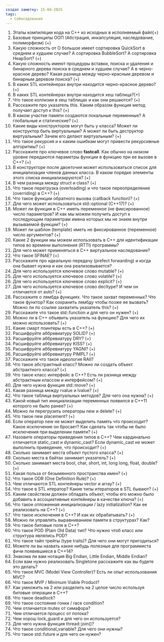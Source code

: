 ```yaml
---
создал заметку: 15-04-2025
tags:
  - Собеседования
---
```

1. Этапы компиляции кода на C++ из исходных в исполняемый файл(+)
2. Базовые принципы ООП (Абстрация, инкапсуляция, наследование, полиморфизм) (+)
3. Какую сложность от О большое имеет сортировка QuickSort в среднем и худшем случае? А сортировка BubbleSort? А сортировка HeapSort? (+)
4. Какую сложность имеют процедуры вставки, поиска и удаления и бинарного дерева поиска в среднем и худшем случае? А в черно-красное дерево? Какая разница между черно-красным деревом и бинарным деревом поиска? (+)
5. В каких STL контейнерах внутри находится черно-красное дерево?(+)
6. В каких STL контейнерах внутри находится хеш таблица?(+)
7. Что такое коллизии в хеш таблицах и как они решаются? (+)
8. Расскажите про указатель this. Каким образом функция метод получает доступ к this? (+)
9. В каком участке памяти создаются локальные переменные? А глобальные и статические? (+)
10. Какие виды конструкторов могут быть у класса? Может ли конструктор быть виртуальным? А может ли быть деструктор виртуальным? Зачем его делают виртуальным? (+)
11. Что такое рекурсия и к каким ошибкам могут привести рекурсивные алгоритмы? (+)
12. Расскажите про ключевое слово __fastcall__. Как обычно на низком уровне передаются параметры функции в функцию при ее вызове в С++? (+)
13. В конструкторе после двоеточия может использоваться список для инициализации членов данных класса. В каком порядке элементы этого списка инициализируются? (+)
14. В чем разница между struct и class? (+)
15. Что такое перегрузка (overloading) и что такое переопределение (overriding) в С++? (+)
16. Что такое функции обратного вызова (callback function)? (+)
17. Для чего может использоваться std::optional (C++17)? (+)
18. Может ли функция в С++ иметь переменное (не фиксированное) число параметров? И как мы можем получить доступ к последующим параметрам имена которых мы не знаем внутри вызываемой функции? (+)
19. Может ли шаблон (template) иметь не фиксированное (переменное) число аргументов? (+)
20. Какие 2 функции мы можем использовать в С++ для идентификации типов во времени выполнения (RTTI) программы?
21. Для чего может применяться в С++ виртуальное наследование?
22. Что такое SFINAE? (+)
23. Расскажите про идеальную передачу (prefect forwarding) и когда она бывает нужна и как она реализовывается?
24. Для чего используется ключевое слово mutable? (+)
25. Для чего используется ключевое слово volatile? (+)
26. Для чего используется ключевое слово explicit? (+)
27. Для чего используется ключевое слово decltype? И чем он отличается от auto? (+)
28. Расскажите о лямбда функциях. Что такое захват переменных? Что такое функтор? Как сохранить лямбду чтобы позже ее вызвать? Можно ли по ссылке захватить указатель this? (+)
29. Расскажите что такое std::function и для чего он нужен? (+)
30. Можно ли в С++ объявить указатель на функцию? Для чего их можно использовать? (+)
31. Какие смарт поинтеры есть в С++? (+)
32. Расшифруйте аббревиатуру SOLID? (+)
33. Расшифруйте аббревиатуру DRY? (+)
34. Расшифруйте аббревиатуру KISS? (+)
35. Расшифруйте аббревиатуру YAGNI? (+)
36. Расшифруйте аббревиатуру PIMPL? (+)
37. Расскажите что такое идеология RAII?
38. Что такое абстрактный класс? Можно ли создать объект абстрактного класса? (+)
39. Что такое класс интерфейс в С++? Есть ли разница между абстрактным классом и интерфейсом? (+)
40. Для чего нужна функция std::move? (+)
41. Какая разница между rvalue и lvalue? (+)
42. Что такое таблица виртуальных методов? Для чего она нужна? (+)
43. Какой новый тип инициализации переменных появился в С++11 которого не было ранее? (+)
44. Можно ли перегрузить операторы new и delete? (+)
45. Что такое new placement? (+)
46. Если оператор new не может выделить память что происходит? Какое исключение он бросает? Как сделать так чтобы не было исключения при выделении памяти? (+)
47. Назовите операторы приведения типов в С++? Чем кардинально отличается static_cast и dynamic_cast? Если dynamic_cast не может выполнить приведение, что происходит? (+)
48. Сколько занимает места объект пустого класса? (+)
49. Сколько места в байтах занимает указатель? (+)
50. Сколько занимает места bool, char, short, int, long long, float, double? (+)
51. Какая польза от безымянного пространства имен? (+)
52. Что такое ODR (One Definition Rule)? (+)
53. Чем отличаются STL контейнеры vector и array? (+)
54. Что такое в STL итератор? Какие типы итераторов в STL бывают? (+)
55. Каким свойством должен обладать объект, чтобы его можно было добавить в ассоциативные контейнеры в качестве ключа? (+)
56. Что такое отложенная инициализации / lazy initialization? Как ее реализовать на С++? (+)
57. Что такое исключения в С++? И как их обрабатывать? (+)
58. Можно ли управлять выравниванием памяти в структурах? Как?
59. Что такое битовые поля в С++?
60. Что такое POD (Plain Old Data) тип? Что нужно чтоб класс или структура являлись POD?
61. Что такое тайп трейты (type traits)? Для чего они могут пригодиться?
62. Можете ли вы назвать какие нибудь полезные для программиста фичи появившиеся в С++14?
63. Знакома ли вам нотация Big Endian, Little Endian, Middle Endian?
64. Если вам нужно реализовать Singletone расскажите как вы будете это делать?
65. Что такое MVC (Model View Controller)? Есть ли опыт использования MVC?
66. Что такое MVP / Minimum Viable Product?
67. Как умножить на 2 или разделить на 2 целое число используя битовые операции в С++?
68. Что такое deadlock?
69. Что такое состояние гонки / race condition?
70. Чем отличается mutex от симафора?
71. Чем отличается процесс от потока?
72. Чем хорош lock_guard и для чего он используется?
73. Для чего нужна функция thread::join()?
74. Что такое conditional_variable? Для чего они нужны?
75. Что такое std::future и для чего он нужен?
    